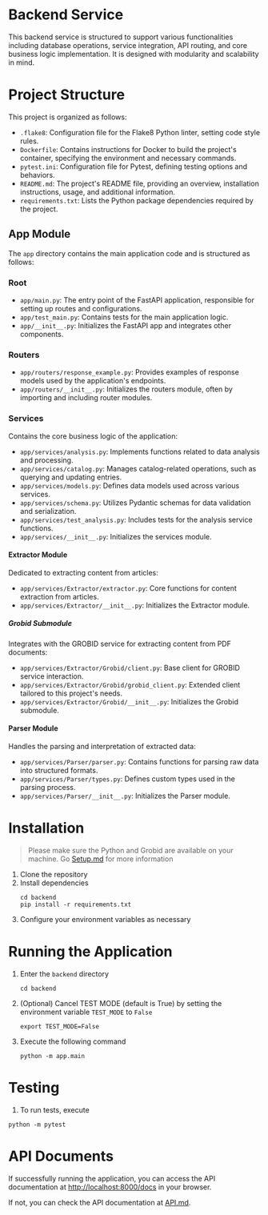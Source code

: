 # Backend Service
This backend service is structured to support various functionalities including database operations, service integration, API routing, and core business logic implementation. It is designed with modularity and scalability in mind.

# Project Structure

This project is organized as follows:

- `.flake8`: Configuration file for the Flake8 Python linter, setting code style rules.
- `Dockerfile`: Contains instructions for Docker to build the project's container, specifying the environment and necessary commands.
- `pytest.ini`: Configuration file for Pytest, defining testing options and behaviors.
- `README.md`: The project's README file, providing an overview, installation instructions, usage, and additional information.
- `requirements.txt`: Lists the Python package dependencies required by the project.

## App Module

The `app` directory contains the main application code and is structured as follows:

### Root

- `app/main.py`: The entry point of the FastAPI application, responsible for setting up routes and configurations.
- `app/test_main.py`: Contains tests for the main application logic.
- `app/__init__.py`: Initializes the FastAPI app and integrates other components.

### Routers

- `app/routers/response_example.py`: Provides examples of response models used by the application's endpoints.
- `app/routers/__init__.py`: Initializes the routers module, often by importing and including router modules.

### Services

Contains the core business logic of the application:

- `app/services/analysis.py`: Implements functions related to data analysis and processing.
- `app/services/catalog.py`: Manages catalog-related operations, such as querying and updating entries.
- `app/services/models.py`: Defines data models used across various services.
- `app/services/schema.py`: Utilizes Pydantic schemas for data validation and serialization.
- `app/services/test_analysis.py`: Includes tests for the analysis service functions.
- `app/services/__init__.py`: Initializes the services module.

#### Extractor Module

Dedicated to extracting content from articles:

- `app/services/Extractor/extractor.py`: Core functions for content extraction from articles.
- `app/services/Extractor/__init__.py`: Initializes the Extractor module.

##### Grobid Submodule

Integrates with the GROBID service for extracting content from PDF documents:

- `app/services/Extractor/Grobid/client.py`: Base client for GROBID service interaction.
- `app/services/Extractor/Grobid/grobid_client.py`: Extended client tailored to this project's needs.
- `app/services/Extractor/Grobid/__init__.py`: Initializes the Grobid submodule.

#### Parser Module

Handles the parsing and interpretation of extracted data:

- `app/services/Parser/parser.py`: Contains functions for parsing raw data into structured formats.
- `app/services/Parser/types.py`: Defines custom types used in the parsing process.
- `app/services/Parser/__init__.py`: Initializes the Parser module.



# Installation

> Please make sure the Python and Grobid are available on your machine. Go [Setup.md](../Documents/Setup.md) for more information

1. Clone the repository
2. Install dependencies
   ```
   cd backend
   pip install -r requirements.txt
   ```
3. Configure your environment variables as necessary

# Running the Application

1. Enter the `backend` directory
    ```
    cd backend
    ```
2. (Optional) Cancel TEST MODE (default is True) by setting the environment variable `TEST_MODE` to `False`
    ```
    export TEST_MODE=False
    ```
3. Execute the following command
    ```
    python -m app.main
    ```

# Testing

1. To run tests, execute

```
python -m pytest
```

# API Documents

If successfully running the application, you can access the API documentation at [http://localhost:8000/docs](http://localhost:8000/docs) in your browser.

If not, you can check the API documentation at [API.md](../Documents/API/api-docs.md).
